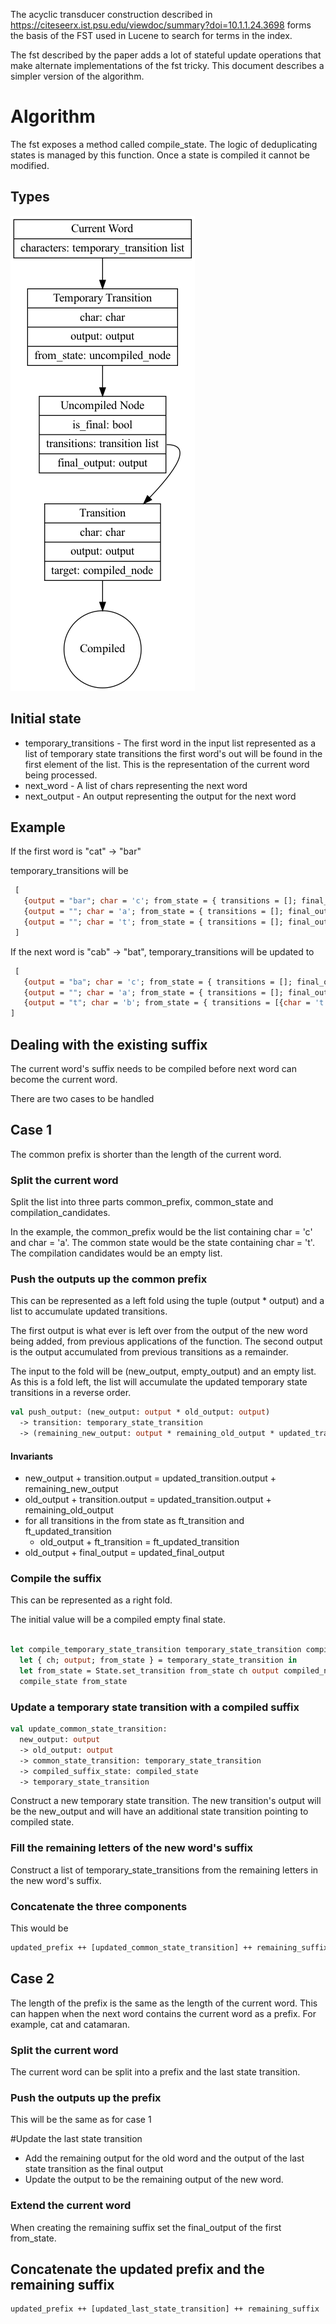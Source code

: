 The acyclic transducer construction described in https://citeseerx.ist.psu.edu/viewdoc/summary?doi=10.1.1.24.3698 forms
the basis of the FST used in Lucene to search for terms in the index.

The fst described by the paper adds a lot of stateful update operations that make alternate implementations of the fst 
tricky. This document describes a simpler version of the algorithm.

# Algorithm

The fst exposes a method called compile_state. The logic of deduplicating states is managed by this function. Once
a state is compiled it cannot be modified.

## Types

![Types](images/acyclic-transducer-types.png "Types used to build the acyclic transducer")

## Initial state
 * temporary_transitions - The first word in the input list represented as a list of temporary state transitions the
   first word's out will be found in the first element of the list. This is the representation of the current word
   being processed.
 * next_word - A list of chars representing the next word
 * next_output - An output representing the output for the next word
 
## Example

If the first word is "cat" -> "bar"

temporary_transitions will be

```ocaml
 [
   {output = "bar"; char = 'c'; from_state = { transitions = []; final_output = None } }
   {output = ""; char = 'a'; from_state = { transitions = []; final_output = None } }
   {output = ""; char = 't'; from_state = { transitions = []; final_output = Some "" } }
 ]
```

If the next word is "cab" -> "bat", temporary_transitions will be updated to

```ocaml
 [
   {output = "ba"; char = 'c'; from_state = { transitions = []; final_output = None } }
   {output = ""; char = 'a'; from_state = { transitions = []; final_output = None } }
   {output = "t"; char = 'b'; from_state = { transitions = [{char = 't'; output = "r", target = compiled_node}]; final_output = Some "" } }
]
```
## Dealing with the existing suffix

The current word's suffix needs to be compiled before next word can become the current word.

There are two cases to be handled

## Case 1

The common prefix is shorter than the length of the current word.

### Split the current word 

Split the list into three parts common_prefix, common_state and compilation_candidates.

In the example, the common_prefix would be the list containing char = 'c' and char = 'a'. The common state would be
the state containing char = 't'. The compilation candidates would be an empty list.

### Push the outputs up the common prefix

This can be represented as a left fold using the tuple (output * output) and a list to accumulate updated transitions.

The first output is what ever is left over from the output of the new word being added, from previous applications
of the function. The second output is the output accumulated from previous transitions as a remainder.

The input to the fold will be (new_output, empty_output) and an empty list. As this is a fold left, the list will
accumulate the updated temporary state transitions in a reverse order.


```ocaml
val push_output: (new_output: output * old_output: output)
  -> transition: temporary_state_transition
  -> (remaining_new_output: output * remaining_old_output * updated_transition: temporary_state_transition)
```

#### Invariants

 * new_output + transition.output = updated_transition.output + remaining_new_output
 * old_output + transition.output = updated_transition.output + remaining_old_output
 * for all transitions in the from state as ft_transition and ft_updated_transition
   * old_output  + ft_transition = ft_updated_transition
 * old_output + final_output = updated_final_output

### Compile the suffix

This can be represented as a right fold.

The initial value will be a compiled empty final state.

```ocaml

let compile_temporary_state_transition temporary_state_transition compiled_next_state =
  let { ch; output; from_state } = temporary_state_transition in
  let from_state = State.set_transition from_state ch output compiled_next_state in
  compile_state from_state
```

### Update a temporary state transition with a compiled suffix

```ocaml
val update_common_state_transition:  
  new_output: output
  -> old_output: output
  -> common_state_transition: temporary_state_transition
  -> compiled_suffix_state: compiled_state
  -> temporary_state_transition

```

Construct a new temporary state transition. The new transition's output will be the new_output and will have an
additional state transition pointing to compiled state.

### Fill the remaining letters of the new word's suffix

Construct a list of temporary_state_transitions from the remaining letters in the new word's suffix.

### Concatenate the three components

This would be
```ocaml
updated_prefix ++ [updated_common_state_transition] ++ remaining_suffix
```
## Case 2

The length of the prefix is the same as the length of the current word. This can happen when the next word
contains the current word as a prefix. For example, cat and catamaran.

### Split the current word

The current word can be split into a prefix and the last state transition.

### Push the outputs up the prefix

This will be the same as for case 1

#Update the last state transition

* Add the remaining output for the old word and the output of the last state transition as the final output
* Update the output to be the remaining output of the new word.

### Extend the current word

When creating the remaining suffix set the final_output of the first from_state.

## Concatenate the updated prefix and the remaining suffix

```ocaml
updated_prefix ++ [updated_last_state_transition] ++ remaining_suffix
```

